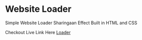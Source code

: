 # Website Loader

Simple Website Loader Sharingaan Effect Built in HTML and CSS

Checkout Live Link Here [Loader](https://0x5achin.github.io/websiteloader)
